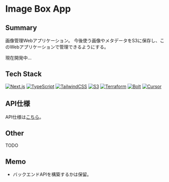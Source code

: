 # Image Box App

## Summary

画像管理Webアプリケーション。
今後使う画像やメタデータをS3に保存し、このWebアプリケーションで管理できるようにする。

現在開発中...

## Tech Stack

[![Next.js](https://img.shields.io/badge/Next.js-000000?style=for-the-badge&logo=Next.js&logoColor=white)](https://nextjs.org/)
[![TypeScript](https://img.shields.io/badge/TypeScript-007ACC?style=for-the-badge&logo=typescript&logoColor=white)](https://www.typescriptlang.org/)
[![TailwindCSS](https://img.shields.io/badge/Tailwind_CSS-38B2AC?style=for-the-badge&logo=tailwind-css&logoColor=white)](https://tailwindcss.com/)
[![S3](https://img.shields.io/badge/Amazon_AWS-232F3E?style=for-the-badge&logo=amazon-aws&logoColor=white)](https://aws.amazon.com/jp/s3/)
[![Terraform](https://img.shields.io/badge/Terraform-7B42BC?style=for-the-badge&logo=terraform&logoColor=white)](https://www.terraform.io/)
[![Bolt](https://img.shields.io/badge/Bolt-000000?style=for-the-badge&logo=bolt&logoColor=white)](https://bolt.nuxtjs.org/)
[![Cursor](https://img.shields.io/badge/Cursor-000000?style=for-the-badge&logo=cursor&logoColor=white)](https://www.cursor.com/)

## API仕様

API仕様は[こちら](./design/api.md)。

## Other

TODO

## Memo

-   バックエンドAPIを構築するかは保留。
